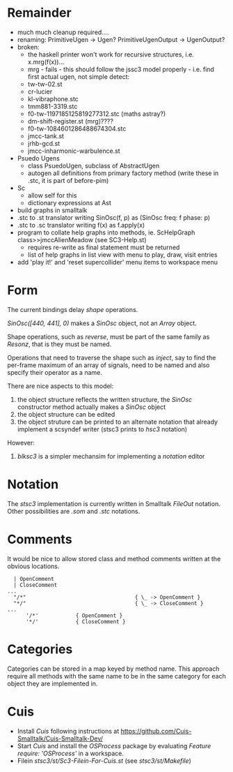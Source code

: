 # Remainder

- much much cleanup required....
- renaming: PrimitiveUgen -> Ugen? PrimitiveUgenOutput -> UgenOutput?
- broken:
  + the haskell printer won't work for recursive structures, i.e. x.mrg(f(x))...
  + mrg - fails - this should follow the jssc3 model properly - i.e. find first actual ugen, not simple detect:
  + tw-tw-02.st
  + cr-lucier
  + kl-vibraphone.stc
  + tmm881-3319.stc
  + f0-tw-1197185125819277312.stc (maths astray?)
  + dm-shift-register.st (mrg)????
  + f0-tw-1084601286488674304.stc
  + jmcc-tank.st
  + jrhb-gcd.st
  + jmcc-inharmonic-warbulence.st
- Psuedo Ugens
  + class PsuedoUgen, subclass of AbstractUgen
  + autogen all definitions from primary factory method (write these in .stc, it is part of before-pim)
- Sc
  + allow self for this
  + dictionary expressions at Ast
- build graphs in smalltalk
- .stc to .st translator writing SinOsc(f, p) as (SinOsc freq: f phase: p)
- .stc to .sc translator writing f(x) as f.apply(x)
- program to collate help graphs into methods, ie. ScHelpGraph class>>jmccAlienMeadow  (see SC3-Help.st)
  + requires re-write as final statement must be returned
  + list of help graphs in list view with menu to play, draw, visit entries
- add 'play it!' and 'reset supercollider' menu items to workspace menu

# Form

The current bindings delay _shape_ operations.

_SinOsc([440, 441], 0)_ makes a _SinOsc_ object, not an _Array_ object.

Shape operations, such as _reverse_, must be part of the same family as _Resonz_, that is they must be named.

Operations that need to traverse the shape such as _inject_, say to find the per-frame maximum of an array of signals, need to be named and also specify their operator as a name.

There are nice aspects to this model:

1. the object structure reflects the written structure, the _SinOsc_ constructor method actually makes a _SinOsc_ object
2. the object structure can be edited
3. the object struture can be printed to an alternate notation that already implement a scsyndef writer (stsc3 prints to _hsc3_ notation)

However:

1. _blksc3_ is a simpler mechansim for implementing a _notation_ editor

# Notation

The _stsc3_ implementation is currently written in Smalltalk _FileOut_ notation.
Other possibilities are _.som_ and _.stc_ notations.

# Comments

It would be nice to allow stored class and method comments written at the obvious locations.

~~~
  | OpenComment
  | CloseComment
...
  "/*"                                   { \_ -> OpenComment }
  "*/"                                   { \_ -> CloseComment }
...
      '/*'            { OpenComment }
      '*/'            { CloseComment }
~~~

# Categories

Categories can be stored in a map keyed by method name.
This approach require all methods with the same name to be in the same category for each object they are implemented in.

# Cuis

- Install _Cuis_ following instructions at <https://github.com/Cuis-Smalltalk/Cuis-Smalltalk-Dev/>
- Start _Cuis_ and install the _OSProcess_ package by evaluating _Feature require: 'OSProcess'_ in a workspace.
- Filein _stsc3/st/Sc3-Filein-For-Cuis.st_ (see _stsc3/st/Makefile_)
